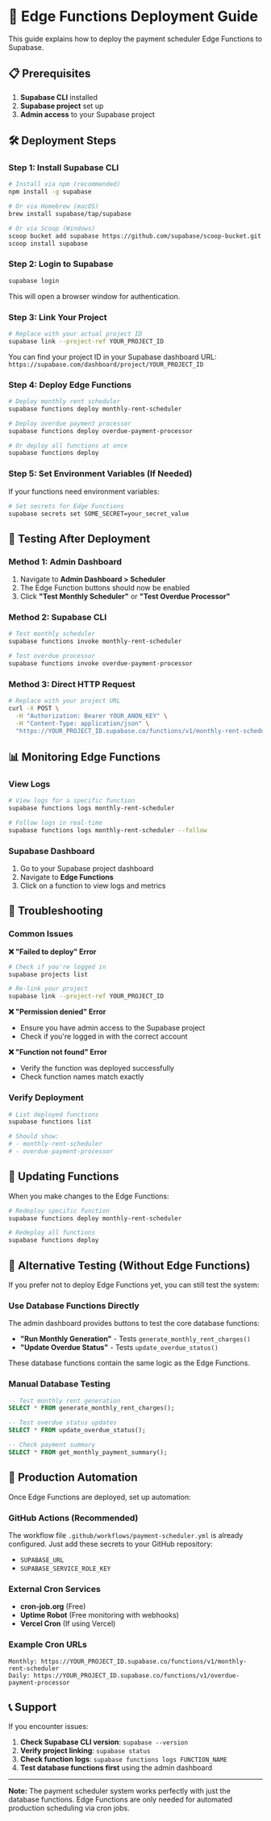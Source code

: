 # 🚀 Edge Functions Deployment Guide

This guide explains how to deploy the payment scheduler Edge Functions to Supabase.

## 📋 Prerequisites

1. **Supabase CLI** installed
2. **Supabase project** set up
3. **Admin access** to your Supabase project

## 🛠️ Deployment Steps

### Step 1: Install Supabase CLI

```bash
# Install via npm (recommended)
npm install -g supabase

# Or via Homebrew (macOS)
brew install supabase/tap/supabase

# Or via Scoop (Windows)
scoop bucket add supabase https://github.com/supabase/scoop-bucket.git
scoop install supabase
```

### Step 2: Login to Supabase

```bash
supabase login
```

This will open a browser window for authentication.

### Step 3: Link Your Project

```bash
# Replace with your actual project ID
supabase link --project-ref YOUR_PROJECT_ID
```

You can find your project ID in your Supabase dashboard URL: `https://supabase.com/dashboard/project/YOUR_PROJECT_ID`

### Step 4: Deploy Edge Functions

```bash
# Deploy monthly rent scheduler
supabase functions deploy monthly-rent-scheduler

# Deploy overdue payment processor
supabase functions deploy overdue-payment-processor

# Or deploy all functions at once
supabase functions deploy
```

### Step 5: Set Environment Variables (If Needed)

If your functions need environment variables:

```bash
# Set secrets for Edge Functions
supabase secrets set SOME_SECRET=your_secret_value
```

## 🧪 Testing After Deployment

### Method 1: Admin Dashboard

1. Navigate to **Admin Dashboard > Scheduler**
2. The Edge Function buttons should now be enabled
3. Click **"Test Monthly Scheduler"** or **"Test Overdue Processor"**

### Method 2: Supabase CLI

```bash
# Test monthly scheduler
supabase functions invoke monthly-rent-scheduler

# Test overdue processor
supabase functions invoke overdue-payment-processor
```

### Method 3: Direct HTTP Request

```bash
# Replace with your project URL
curl -X POST \
  -H "Authorization: Bearer YOUR_ANON_KEY" \
  -H "Content-Type: application/json" \
  "https://YOUR_PROJECT_ID.supabase.co/functions/v1/monthly-rent-scheduler"
```

## 📊 Monitoring Edge Functions

### View Logs

```bash
# View logs for a specific function
supabase functions logs monthly-rent-scheduler

# Follow logs in real-time
supabase functions logs monthly-rent-scheduler --follow
```

### Supabase Dashboard

1. Go to your Supabase project dashboard
2. Navigate to **Edge Functions**
3. Click on a function to view logs and metrics

## 🔧 Troubleshooting

### Common Issues

**❌ "Failed to deploy" Error**
```bash
# Check if you're logged in
supabase projects list

# Re-link your project
supabase link --project-ref YOUR_PROJECT_ID
```

**❌ "Permission denied" Error**
- Ensure you have admin access to the Supabase project
- Check if you're logged in with the correct account

**❌ "Function not found" Error**
- Verify the function was deployed successfully
- Check function names match exactly

### Verify Deployment

```bash
# List deployed functions
supabase functions list

# Should show:
# - monthly-rent-scheduler
# - overdue-payment-processor
```

## 🔄 Updating Functions

When you make changes to the Edge Functions:

```bash
# Redeploy specific function
supabase functions deploy monthly-rent-scheduler

# Redeploy all functions
supabase functions deploy
```

## 🎯 Alternative Testing (Without Edge Functions)

If you prefer not to deploy Edge Functions yet, you can still test the system:

### Use Database Functions Directly

The admin dashboard provides buttons to test the core database functions:
- **"Run Monthly Generation"** - Tests `generate_monthly_rent_charges()`
- **"Update Overdue Status"** - Tests `update_overdue_status()`

These database functions contain the same logic as the Edge Functions.

### Manual Database Testing

```sql
-- Test monthly rent generation
SELECT * FROM generate_monthly_rent_charges();

-- Test overdue status updates
SELECT * FROM update_overdue_status();

-- Check payment summary
SELECT * FROM get_monthly_payment_summary();
```

## 🚀 Production Automation

Once Edge Functions are deployed, set up automation:

### GitHub Actions (Recommended)

The workflow file `.github/workflows/payment-scheduler.yml` is already configured. Just add these secrets to your GitHub repository:

- `SUPABASE_URL`
- `SUPABASE_SERVICE_ROLE_KEY`

### External Cron Services

- **cron-job.org** (Free)
- **Uptime Robot** (Free monitoring with webhooks)
- **Vercel Cron** (If using Vercel)

### Example Cron URLs

```
Monthly: https://YOUR_PROJECT_ID.supabase.co/functions/v1/monthly-rent-scheduler
Daily: https://YOUR_PROJECT_ID.supabase.co/functions/v1/overdue-payment-processor
```

## 📞 Support

If you encounter issues:

1. **Check Supabase CLI version**: `supabase --version`
2. **Verify project linking**: `supabase status`
3. **Check function logs**: `supabase functions logs FUNCTION_NAME`
4. **Test database functions first** using the admin dashboard

---

**Note:** The payment scheduler system works perfectly with just the database functions. Edge Functions are only needed for automated production scheduling via cron jobs.